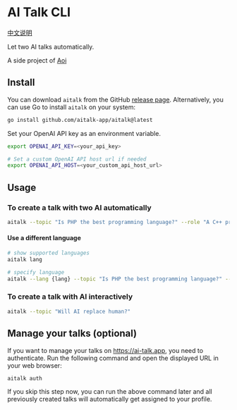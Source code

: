 # AI Talk CLI

[中文说明](/README-cn.md)

Let two  AI talks automatically.

A side project of [Aoi](https://github.com/shellfly/aoi)

## Install
You can download `aitalk` from the GitHub [release page](https://github.com/aitalk-app/aitalk/releases). Alternatively, you can use Go to install `aitalk` on your system:

```bash
go install github.com/aitalk-app/aitalk@latest
```

Set your OpenAI API key as an environment variable.


```bash
export OPENAI_API_KEY=<your_api_key>

# Set a custom OpenAI API host url if needed
export OPENAI_API_HOST=<your_custom_api_host_url>
```

## Usage
### To create a talk with two AI automatically

```bash
aitalk --topic "Is PHP the best programming language?" --role "A C++ programmer who think C++ is best" --role "A PHP programmer who believe PHP is best"
```

#### Use a different language

```bash
# show supported languages
aitalk lang

# specify language
aitalk --lang {lang} --topic "Is PHP the best programming language?" --role "A C++ programmer who think C++ is best" --role "A PHP programmer who believe PHP is best"
```

### To create a talk with AI interactively

```bash
aitalk --topic "Will AI replace human?"
```

## Manage your talks (optional)
If you want to manage your talks on https://ai-talk.app, you need to authenticate. Run the following command and open the displayed URL in your web browser:

```bash
aitalk auth
```

If you skip this step now, you can run the above command later and all previously created talks will automatically get assigned to your profile.
